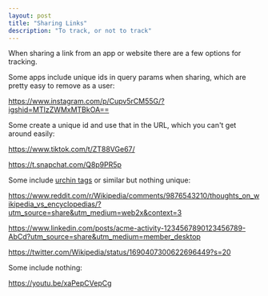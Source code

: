 ```yaml
---
layout: post
title: "Sharing Links"
description: "To track, or not to track"
---
```


When sharing a link from an app or website there are a few options for tracking.

Some apps include unique ids in query params when sharing, which are pretty easy to remove as a user:

<https://www.instagram.com/p/Cupv5rCM55G/?igshid=MTIzZWMxMTBkOA==>

Some create a unique id and use that in the URL, which you can't get around easily:

<https://www.tiktok.com/t/ZT88VGe67/>

<https://t.snapchat.com/Q8p9PR5p>

Some include [urchin tags](https://en.wikipedia.org/wiki/UTM_parameters) or similar but nothing unique:

<https://www.reddit.com/r/Wikipedia/comments/9876543210/thoughts_on_wikipedia_vs_encyclopedias/?utm_source=share&utm_medium=web2x&context=3>

<https://www.linkedin.com/posts/acme-activity-1234567890123456789-AbCd?utm_source=share&utm_medium=member_desktop>

<https://twitter.com/Wikipedia/status/1690407300622696449?s=20>

Some include nothing:

<https://youtu.be/xaPepCVepCg>
